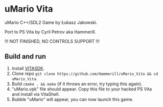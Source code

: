 # uMario Vita
uMario C++/SDL2 Game by Łukasz Jakowski.

Port to PS Vita by Cyril Petrov aka Hammerill.

!!! NOT FINISHED, NO CONTROLS SUPPORT !!!

## Build and run
1. Install [VITASDK](https://vitasdk.org/).
2. Clone repo `git clone https://github.com/Hammerill/uMario_Vita && cd uMario_Vita`.
3. Build `cmake . && make` (if it throws an error, try typing this again).
4. "uMario.vpk" file should appear. Copy this file to your hacked PS Vita and install via VitaShell.
5. Bubble "uMario" will appear, you can now launch this game.
